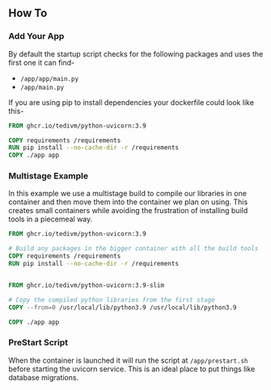 ## How To

### Add Your App

By default the startup script checks for the following packages and uses the first one it can find-

* `/app/app/main.py`
* `/app/main.py`

If you are using pip to install dependencies your dockerfile could look like this-

```dockerfile
FROM ghcr.io/tedivm/python-uvicorn:3.9

COPY requirements /requirements
RUN pip install --no-cache-dir -r /requirements
COPY ./app app
```


### Multistage Example

In this example we use a multistage build to compile our libraries in one container and then move them into the container we plan on using. This creates small containers while avoiding the frustration of installing build tools in a piecemeal way.

```dockerfile
FROM ghcr.io/tedivm/python-uvicorn:3.9

# Build any packages in the bigger container with all the build tools
COPY requirements /requirements
RUN pip install --no-cache-dir -r /requirements


FROM ghcr.io/tedivm/python-uvicorn:3.9-slim

# Copy the compiled python libraries from the first stage
COPY --from=0 /usr/local/lib/python3.9 /usr/local/lib/python3.9

COPY ./app app
```


### PreStart Script

When the container is launched it will run the script at `/app/prestart.sh` before starting the uvicorn service. This is an ideal place to put things like database migrations.

